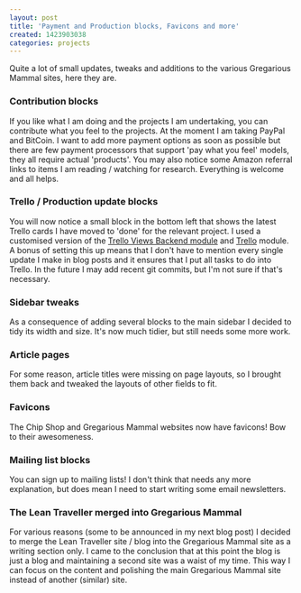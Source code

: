 ```yaml
---
layout: post
title: 'Payment and Production blocks, Favicons and more'
created: 1423903038
categories: projects
---
```


Quite a lot of small updates, tweaks and additions to the various Gregarious Mammal sites, here they are.

### Contribution blocks
If you like what I am doing and the projects I am undertaking, you can contribute what you feel to the projects. At the moment I am taking PayPal and BitCoin. I want to add more payment options as soon as possible but there are few payment processors that support 'pay what you feel' models, they all require actual 'products'. You may also notice some Amazon referral links to items I am reading / watching for research. Everything is welcome and all helps.

### Trello / Production update blocks
You will now notice a small block in the bottom left that shows the latest Trello cards I have moved to 'done' for the relevant project. I used a customised version of the [Trello Views Backend module](https://www.drupal.org/project/trello_views_backend) and [Trello](https://www.drupal.org/project/trello) module. A bonus of setting this up means that I don't have to mention every single update I make in blog posts and it ensures that I put all tasks to do into Trello. In the future I may add recent git commits, but I'm not sure if that's necessary.

### Sidebar tweaks
As a consequence of adding several blocks to the main sidebar I decided to tidy its width and size. It's now much tidier, but still needs some more work.

### Article pages
For some reason, article titles were missing on page layouts, so I brought them back and tweaked the layouts of other fields to fit.

### Favicons
The Chip Shop and Gregarious Mammal websites now have favicons! Bow to their awesomeness.

### Mailing list blocks
You can sign up to mailing lists! I don't think that needs any more explanation, but does mean I need to start writing some email newsletters.

### The Lean Traveller merged into Gregarious Mammal
For various reasons (some to be announced in my next blog post) I decided to merge the Lean Traveller site / blog into the Gregarious Mammal site as a writing section only. I came to the conclusion that at this point the blog is just a blog and maintaining a second site was a waist of my time. This way I can focus on the content and polishing the main Gregarious Mammal site instead of another (similar) site.
